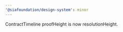 ```yaml
---
'@siafoundation/design-system': minor
---
```


ContractTimeline proofHeight is now resolutionHeight.
